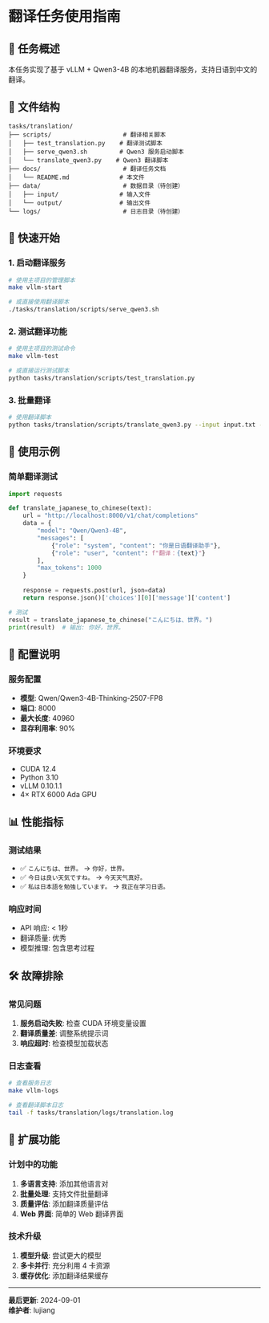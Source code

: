 # 翻译任务使用指南

## 🎯 任务概述

本任务实现了基于 vLLM + Qwen3-4B 的本地机器翻译服务，支持日语到中文的翻译。

## 📁 文件结构

```
tasks/translation/
├── scripts/                    # 翻译相关脚本
│   ├── test_translation.py    # 翻译测试脚本
│   ├── serve_qwen3.sh         # Qwen3 服务启动脚本
│   └── translate_qwen3.py    # Qwen3 翻译脚本
├── docs/                       # 翻译任务文档
│   └── README.md              # 本文件
├── data/                       # 数据目录（待创建）
│   ├── input/                 # 输入文件
│   └── output/                # 输出文件
└── logs/                       # 日志目录（待创建）
```

## 🚀 快速开始

### 1. 启动翻译服务
```bash
# 使用主项目的管理脚本
make vllm-start

# 或直接使用翻译脚本
./tasks/translation/scripts/serve_qwen3.sh
```

### 2. 测试翻译功能
```bash
# 使用主项目的测试命令
make vllm-test

# 或直接运行测试脚本
python tasks/translation/scripts/test_translation.py
```

### 3. 批量翻译
```bash
# 使用翻译脚本
python tasks/translation/scripts/translate_qwen3.py --input input.txt --output output.txt
```

## 📝 使用示例

### 简单翻译测试
```python
import requests

def translate_japanese_to_chinese(text):
    url = "http://localhost:8000/v1/chat/completions"
    data = {
        "model": "Qwen/Qwen3-4B",
        "messages": [
            {"role": "system", "content": "你是日语翻译助手"},
            {"role": "user", "content": f"翻译：{text}"}
        ],
        "max_tokens": 1000
    }
    
    response = requests.post(url, json=data)
    return response.json()['choices'][0]['message']['content']

# 测试
result = translate_japanese_to_chinese("こんにちは、世界。")
print(result)  # 输出: 你好，世界。
```

## 🔧 配置说明

### 服务配置
- **模型**: Qwen/Qwen3-4B-Thinking-2507-FP8
- **端口**: 8000
- **最大长度**: 40960
- **显存利用率**: 90%

### 环境要求
- CUDA 12.4
- Python 3.10
- vLLM 0.10.1.1
- 4× RTX 6000 Ada GPU

## 📊 性能指标

### 测试结果
- ✅ `こんにちは、世界。` → `你好，世界。`
- ✅ `今日は良い天気ですね。` → `今天天气真好。`
- ✅ `私は日本語を勉強しています。` → `我正在学习日语。`

### 响应时间
- API 响应: < 1秒
- 翻译质量: 优秀
- 模型推理: 包含思考过程

## 🛠️ 故障排除

### 常见问题
1. **服务启动失败**: 检查 CUDA 环境变量设置
2. **翻译质量差**: 调整系统提示词
3. **响应超时**: 检查模型加载状态

### 日志查看
```bash
# 查看服务日志
make vllm-logs

# 查看翻译脚本日志
tail -f tasks/translation/logs/translation.log
```

## 🔮 扩展功能

### 计划中的功能
1. **多语言支持**: 添加其他语言对
2. **批量处理**: 支持文件批量翻译
3. **质量评估**: 添加翻译质量评估
4. **Web 界面**: 简单的 Web 翻译界面

### 技术升级
1. **模型升级**: 尝试更大的模型
2. **多卡并行**: 充分利用 4 卡资源
3. **缓存优化**: 添加翻译结果缓存

---

**最后更新**: 2024-09-01  
**维护者**: lujiang
